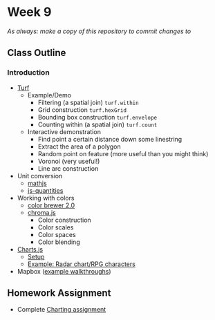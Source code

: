 # Week 9

*As always: make a copy of this repository to commit changes to*

## Class Outline

### Introduction

- [Turf](https://turfjs.org/)
  - Example/Demo
    - Filtering (a spatial join) `turf.within`
    - Grid construction `turf.hexGrid`
    - Bounding box construction `turf.envelope`
    - Counting within (a spatial join) `turf.count`
  - Interactive demonstration
    - Find point a certain distance down some linestring
    - Extract the area of a polygon
    - Random point on feature (more useful than you might think)
    - Voronoi (very useful!)
    - Line arc construction
- Unit conversion
  - [mathjs](https://mathjs.org/)
  - [js-quantities](https://github.com/gentooboontoo/js-quantities)
- Working with colors
  - [color brewer 2.0](https://colorbrewer2.org/#type=sequential&scheme=BuGn&n=3)
  - [chroma.js](https://gka.github.io/chroma.js/)
    - Color construction
    - Color scales
    - Color spaces
    - Color blending
- [Charts.js](https://www.chartjs.org/docs/latest/)
  - [Setup](https://www.chartjs.org/docs/latest/#creating-a-chart)
  - [Example: Radar chart/RPG characters](https://www.chartjs.org/docs/latest/charts/radar.html)
- Mapbox ([example walkthroughs](https://docs.mapbox.com/mapbox-gl-js/example/))


## Homework Assignment

- Complete [Charting assignment](./assignment)

